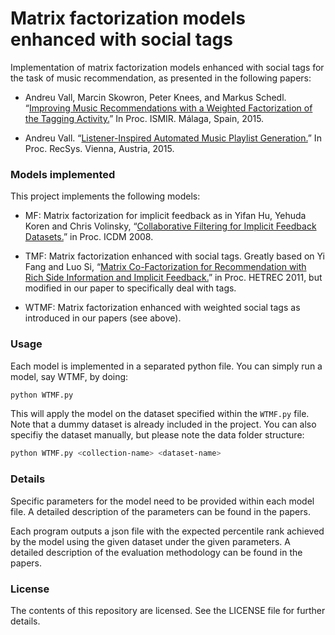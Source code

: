 Matrix factorization models enhanced with social tags
=====================================================

Implementation of matrix factorization models enhanced with social tags for the task of music recommendation, as presented in the following papers:

* Andreu Vall, Marcin Skowron, Peter Knees, and Markus Schedl. “[Improving Music Recommendations with a Weighted Factorization of the Tagging Activity.](http://www.cp.jku.at/research/papers/Vall_etal_ISMIR_2015.pdf)” In Proc. ISMIR. Málaga, Spain, 2015.

* Andreu Vall. “[Listener-Inspired Automated Music Playlist Generation.](http://www.cp.jku.at/research/papers/Vall_RecSys_2015.pdf)” In Proc. RecSys. Vienna, Austria, 2015.


### Models implemented

This project implements the following models:

* MF: Matrix factorization for implicit feedback as in Yifan Hu, Yehuda Koren and Chris Volinsky, “[Collaborative Filtering for Implicit Feedback Datasets.](http://yifanhu.net/PUB/cf.pdf)” in Proc. ICDM 2008.

* TMF: Matrix factorization enhanced with social tags. Greatly based on Yi Fang and Luo Si, “[Matrix Co-Factorization for Recommendation with Rich Side Information and Implicit Feedback.](http://www.cse.scu.edu/~yfang/hetrec11-fang.pdf)” in Proc. HETREC 2011, but modified in our paper to specifically deal with tags.

* WTMF: Matrix factorization enhanced with weighted social tags as introduced in our papers (see above).


### Usage

Each model is implemented in a separated python file. You can simply run a model, say WTMF, by doing:

```bash
python WTMF.py
```

This will apply the model on the dataset specified within the `WTMF.py` file. Note that a dummy dataset is already included in the project. You can also specifiy the dataset manually, but please note the data folder structure:

```bash
python WTMF.py <collection-name> <dataset-name>
```

### Details

Specific parameters for the model need to be provided within each model file. A detailed description of the parameters can be found in the papers.

Each program outputs a json file with the expected percentile rank achieved by the model using the given dataset under the given parameters. A detailed description of the evaluation methodology can be found in the papers.

### License

The contents of this repository are licensed. See the LICENSE file for further details.
